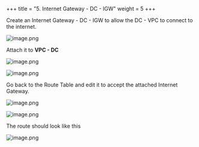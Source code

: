 +++
title = "5. Internet Gateway - DC - IGW"
weight = 5
+++


Create an Internet Gateway - DC - IGW to allow the DC - VPC to connect to the internet.


![image.png](/images/004-iv-setup-vpc-dc-resources/18-341527-image.png)


Attach it to **VPC - DC**


![image.png](/images/004-iv-setup-vpc-dc-resources/18-792987-image.png)


![image.png](/images/004-iv-setup-vpc-dc-resources/18-786846-image.png)


Go back to the Route Table and edit it to accept the attached Internet Gateway.


![image.png](/images/004-iv-setup-vpc-dc-resources/18-245816-image.png)


![image.png](/images/004-iv-setup-vpc-dc-resources/18-546118-image.png)


The route should look like this


![image.png](/images/004-iv-setup-vpc-dc-resources/18-312837-image.png)


